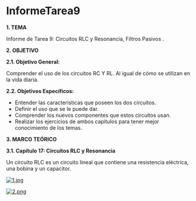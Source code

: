 # InformeTarea9
**1. TEMA**

Informe de Tarea 9: Circuitos RLC y Resonancia, Filtros Pasivos .

**2. OBJETIVO**

**2.1. Objetivo General:**

Comprender el uso de los circuitos RC Y RL. Al igual de cómo se utilizan en la vida diaria.

**2.2. Objetivos Específicos:**

- Entender las características que poseen los dos circuitos.
- Definir el uso que se le puede dar.
- Comprender los nuevos componentes que estos circuitos usan.
- Realizar los ejercicios de ambos capítulos para tener mejor conocimiento de los temas. 

**3. MARCO TEÓRICO**

**3.1. Capítulo 17: Circuitos RLC y Resonancia**

Un circuito RLC es un circuito lineal que contiene una resistencia eléctrica, una bobina y un capacitor.

[![1.jpg](https://i.postimg.cc/43dMLQGx/1.jpg)](https://postimg.cc/pmwqy8yw)

[![2.png](https://i.postimg.cc/jdDWzLL0/2.png)](https://postimg.cc/3dHJhrXn)
